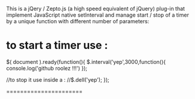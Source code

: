 This is a jQery / Zepto.js (a high speed equivalent of jQuery) plug-in that implement JavaScript native setInterval and
manage start / stop of a timer by a unique function with different number of parameters:

to start a timer use :
======================
$( document ).ready(function(){ 
	$.interval('yep',3000,function(){
		console.log('github roolez !!!')
	});

//to stop it use inside a :
//$.delI('yep');
});




======================
